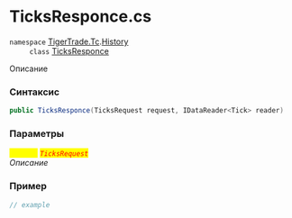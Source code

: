
# TicksResponce.cs
`namespace` [TigerTrade.Tc](../../../../TigerTrade.Tc.md).[History](../../../../TigerTrade.Tc/History.md)  
&nbsp;&nbsp;&nbsp;&nbsp;&nbsp;&nbsp;&nbsp;&nbsp;&nbsp;`class` [TicksResponce](../../TicksResponce.cs.md)

Описание

### Синтаксис
```csharp
public TicksResponce(TicksRequest request, IDataReader<Tick> reader)
```
### Параметры  
<mark style="color:yellow;">`request`</mark> <mark style="color:red;">*`TicksRequest`*</mark>  
 *Описание*  
  


### Пример  
```csharp
// example
```
                    
                    